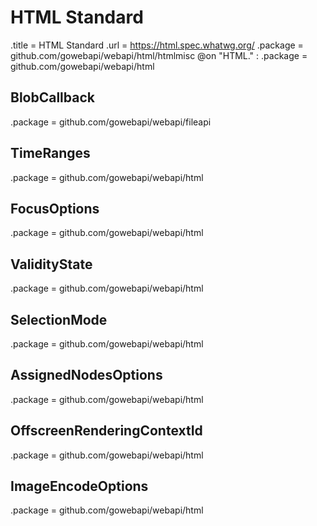 # HTML Standard

.title = HTML Standard
.url = <https://html.spec.whatwg.org/>
.package = github.com/gowebapi/webapi/html/htmlmisc
@on "HTML." : .package = github.com/gowebapi/webapi/html

## BlobCallback

.package = github.com/gowebapi/webapi/fileapi

## TimeRanges

.package = github.com/gowebapi/webapi/html

## FocusOptions

.package = github.com/gowebapi/webapi/html

## ValidityState

.package = github.com/gowebapi/webapi/html

## SelectionMode

.package = github.com/gowebapi/webapi/html

## AssignedNodesOptions

.package = github.com/gowebapi/webapi/html

## OffscreenRenderingContextId

.package = github.com/gowebapi/webapi/html

## ImageEncodeOptions

.package = github.com/gowebapi/webapi/html
